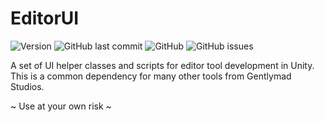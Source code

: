 # EditorUI
![Version](https://img.shields.io/github/package-json/v/Gentlymad-Studios/EditorUI)
![GitHub last commit](https://img.shields.io/github/last-commit/Gentlymad-Studios/EditorUI)
![GitHub](https://img.shields.io/github/license/Gentlymad-Studios/EditorUI)
![GitHub issues](https://img.shields.io/github/issues-raw/Gentlymad-Studios/EditorUI)

A set of UI helper classes and scripts for editor tool development in Unity.
This is a common dependency for many other tools from Gentlymad Studios.

~ Use at your own risk ~

